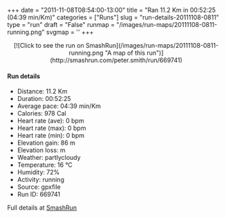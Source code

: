 +++
date = "2011-11-08T08:54:00-13:00"
title = "Ran 11.2 Km in 00:52:25 (04:39 min/Km)"
categories = ["Runs"]
slug = "run-details-20111108-0811"
type = "run"
draft = "False"
runmap = "/images/run-maps/20111108-0811-running.png"
svgmap = '<polyline points="0 56, 0 59, 1 60, 10 51, 17 48, 19 48, 23 50, 28 45, 43 46, 48 48, 55 54, 55 54, 62 56, 69 56, 72 55, 78 53, 83 51, 89 52, 91 53, 92 53, 94 53, 97 52, 100 48, 98 44, 97 40, 97 41, 98 44, 100 48, 98 51, 92 54, 89 52, 82 51, 78 53, 72 55, 66 56, 62 56, 55 54, 46 47, 43 46, 40 45, 28 45, 27 45, 26 47, 23 50, 18 48, 14 49, 10 51, 4 57, 2 59">'
+++



<!--more-->

<center>
[![Click to see the run on SmashRun](/images/run-maps/20111108-0811-running.png "A map of this run")](http://smashrun.com/peter.smith/run/669741)
</center>

#### Run details

* Distance: 11.2 Km
* Duration: 00:52:25
* Average pace: 04:39 min/Km
* Calories: 978 Cal
* Heart rate (ave): 0 bpm
* Heart rate (max): 0 bpm
* Heart rate (min): 0 bpm
* Elevation gain: 86 m
* Elevation loss:  m
* Weather: partlycloudy
* Temperature: 16 &deg;C
* Humidity: 72%
* Activity: running
* Source: gpxfile
* Run ID: 669741

Full details at [SmashRun](http://smashrun.com/peter.smith/run/669741)